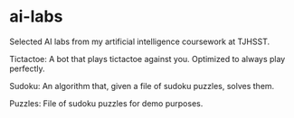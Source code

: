 # ai-labs
Selected AI labs from my artificial intelligence coursework at TJHSST.

Tictactoe: A bot that plays tictactoe against you. Optimized to always play perfectly.

Sudoku: An algorithm that, given a file of sudoku puzzles, solves them.

Puzzles: File of sudoku puzzles for demo purposes.
